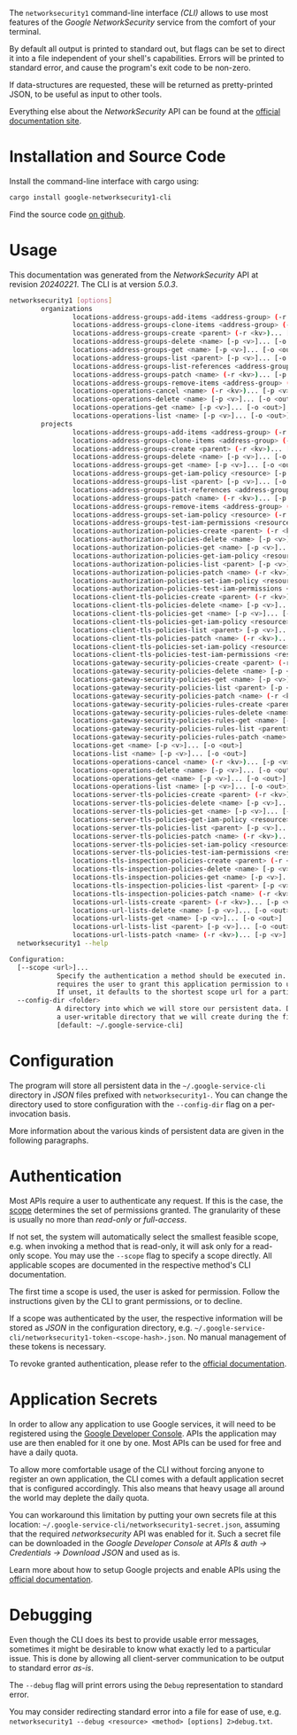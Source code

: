 <!---
DO NOT EDIT !
This file was generated automatically from 'src/generator/templates/cli/README.md.mako'
DO NOT EDIT !
-->
The `networksecurity1` command-line interface *(CLI)* allows to use most features of the *Google NetworkSecurity* service from the comfort of your terminal.

By default all output is printed to standard out, but flags can be set to direct it into a file independent of your shell's
capabilities. Errors will be printed to standard error, and cause the program's exit code to be non-zero.

If data-structures are requested, these will be returned as pretty-printed JSON, to be useful as input to other tools.

Everything else about the *NetworkSecurity* API can be found at the
[official documentation site](https://cloud.google.com/networking).

# Installation and Source Code

Install the command-line interface with cargo using:

```bash
cargo install google-networksecurity1-cli
```

Find the source code [on github](https://github.com/Byron/google-apis-rs/tree/main/gen/networksecurity1-cli).

# Usage

This documentation was generated from the *NetworkSecurity* API at revision *20240221*. The CLI is at version *5.0.3*.

```bash
networksecurity1 [options]
        organizations
                locations-address-groups-add-items <address-group> (-r <kv>)... [-p <v>]... [-o <out>]
                locations-address-groups-clone-items <address-group> (-r <kv>)... [-p <v>]... [-o <out>]
                locations-address-groups-create <parent> (-r <kv>)... [-p <v>]... [-o <out>]
                locations-address-groups-delete <name> [-p <v>]... [-o <out>]
                locations-address-groups-get <name> [-p <v>]... [-o <out>]
                locations-address-groups-list <parent> [-p <v>]... [-o <out>]
                locations-address-groups-list-references <address-group> [-p <v>]... [-o <out>]
                locations-address-groups-patch <name> (-r <kv>)... [-p <v>]... [-o <out>]
                locations-address-groups-remove-items <address-group> (-r <kv>)... [-p <v>]... [-o <out>]
                locations-operations-cancel <name> (-r <kv>)... [-p <v>]... [-o <out>]
                locations-operations-delete <name> [-p <v>]... [-o <out>]
                locations-operations-get <name> [-p <v>]... [-o <out>]
                locations-operations-list <name> [-p <v>]... [-o <out>]
        projects
                locations-address-groups-add-items <address-group> (-r <kv>)... [-p <v>]... [-o <out>]
                locations-address-groups-clone-items <address-group> (-r <kv>)... [-p <v>]... [-o <out>]
                locations-address-groups-create <parent> (-r <kv>)... [-p <v>]... [-o <out>]
                locations-address-groups-delete <name> [-p <v>]... [-o <out>]
                locations-address-groups-get <name> [-p <v>]... [-o <out>]
                locations-address-groups-get-iam-policy <resource> [-p <v>]... [-o <out>]
                locations-address-groups-list <parent> [-p <v>]... [-o <out>]
                locations-address-groups-list-references <address-group> [-p <v>]... [-o <out>]
                locations-address-groups-patch <name> (-r <kv>)... [-p <v>]... [-o <out>]
                locations-address-groups-remove-items <address-group> (-r <kv>)... [-p <v>]... [-o <out>]
                locations-address-groups-set-iam-policy <resource> (-r <kv>)... [-p <v>]... [-o <out>]
                locations-address-groups-test-iam-permissions <resource> (-r <kv>)... [-p <v>]... [-o <out>]
                locations-authorization-policies-create <parent> (-r <kv>)... [-p <v>]... [-o <out>]
                locations-authorization-policies-delete <name> [-p <v>]... [-o <out>]
                locations-authorization-policies-get <name> [-p <v>]... [-o <out>]
                locations-authorization-policies-get-iam-policy <resource> [-p <v>]... [-o <out>]
                locations-authorization-policies-list <parent> [-p <v>]... [-o <out>]
                locations-authorization-policies-patch <name> (-r <kv>)... [-p <v>]... [-o <out>]
                locations-authorization-policies-set-iam-policy <resource> (-r <kv>)... [-p <v>]... [-o <out>]
                locations-authorization-policies-test-iam-permissions <resource> (-r <kv>)... [-p <v>]... [-o <out>]
                locations-client-tls-policies-create <parent> (-r <kv>)... [-p <v>]... [-o <out>]
                locations-client-tls-policies-delete <name> [-p <v>]... [-o <out>]
                locations-client-tls-policies-get <name> [-p <v>]... [-o <out>]
                locations-client-tls-policies-get-iam-policy <resource> [-p <v>]... [-o <out>]
                locations-client-tls-policies-list <parent> [-p <v>]... [-o <out>]
                locations-client-tls-policies-patch <name> (-r <kv>)... [-p <v>]... [-o <out>]
                locations-client-tls-policies-set-iam-policy <resource> (-r <kv>)... [-p <v>]... [-o <out>]
                locations-client-tls-policies-test-iam-permissions <resource> (-r <kv>)... [-p <v>]... [-o <out>]
                locations-gateway-security-policies-create <parent> (-r <kv>)... [-p <v>]... [-o <out>]
                locations-gateway-security-policies-delete <name> [-p <v>]... [-o <out>]
                locations-gateway-security-policies-get <name> [-p <v>]... [-o <out>]
                locations-gateway-security-policies-list <parent> [-p <v>]... [-o <out>]
                locations-gateway-security-policies-patch <name> (-r <kv>)... [-p <v>]... [-o <out>]
                locations-gateway-security-policies-rules-create <parent> (-r <kv>)... [-p <v>]... [-o <out>]
                locations-gateway-security-policies-rules-delete <name> [-p <v>]... [-o <out>]
                locations-gateway-security-policies-rules-get <name> [-p <v>]... [-o <out>]
                locations-gateway-security-policies-rules-list <parent> [-p <v>]... [-o <out>]
                locations-gateway-security-policies-rules-patch <name> (-r <kv>)... [-p <v>]... [-o <out>]
                locations-get <name> [-p <v>]... [-o <out>]
                locations-list <name> [-p <v>]... [-o <out>]
                locations-operations-cancel <name> (-r <kv>)... [-p <v>]... [-o <out>]
                locations-operations-delete <name> [-p <v>]... [-o <out>]
                locations-operations-get <name> [-p <v>]... [-o <out>]
                locations-operations-list <name> [-p <v>]... [-o <out>]
                locations-server-tls-policies-create <parent> (-r <kv>)... [-p <v>]... [-o <out>]
                locations-server-tls-policies-delete <name> [-p <v>]... [-o <out>]
                locations-server-tls-policies-get <name> [-p <v>]... [-o <out>]
                locations-server-tls-policies-get-iam-policy <resource> [-p <v>]... [-o <out>]
                locations-server-tls-policies-list <parent> [-p <v>]... [-o <out>]
                locations-server-tls-policies-patch <name> (-r <kv>)... [-p <v>]... [-o <out>]
                locations-server-tls-policies-set-iam-policy <resource> (-r <kv>)... [-p <v>]... [-o <out>]
                locations-server-tls-policies-test-iam-permissions <resource> (-r <kv>)... [-p <v>]... [-o <out>]
                locations-tls-inspection-policies-create <parent> (-r <kv>)... [-p <v>]... [-o <out>]
                locations-tls-inspection-policies-delete <name> [-p <v>]... [-o <out>]
                locations-tls-inspection-policies-get <name> [-p <v>]... [-o <out>]
                locations-tls-inspection-policies-list <parent> [-p <v>]... [-o <out>]
                locations-tls-inspection-policies-patch <name> (-r <kv>)... [-p <v>]... [-o <out>]
                locations-url-lists-create <parent> (-r <kv>)... [-p <v>]... [-o <out>]
                locations-url-lists-delete <name> [-p <v>]... [-o <out>]
                locations-url-lists-get <name> [-p <v>]... [-o <out>]
                locations-url-lists-list <parent> [-p <v>]... [-o <out>]
                locations-url-lists-patch <name> (-r <kv>)... [-p <v>]... [-o <out>]
  networksecurity1 --help

Configuration:
  [--scope <url>]...
            Specify the authentication a method should be executed in. Each scope
            requires the user to grant this application permission to use it.
            If unset, it defaults to the shortest scope url for a particular method.
  --config-dir <folder>
            A directory into which we will store our persistent data. Defaults to
            a user-writable directory that we will create during the first invocation.
            [default: ~/.google-service-cli]

```

# Configuration

The program will store all persistent data in the `~/.google-service-cli` directory in *JSON* files prefixed with `networksecurity1-`.  You can change the directory used to store configuration with the `--config-dir` flag on a per-invocation basis.

More information about the various kinds of persistent data are given in the following paragraphs.

# Authentication

Most APIs require a user to authenticate any request. If this is the case, the [scope][scopes] determines the 
set of permissions granted. The granularity of these is usually no more than *read-only* or *full-access*.

If not set, the system will automatically select the smallest feasible scope, e.g. when invoking a
method that is read-only, it will ask only for a read-only scope. 
You may use the `--scope` flag to specify a scope directly. 
All applicable scopes are documented in the respective method's CLI documentation.

The first time a scope is used, the user is asked for permission. Follow the instructions given 
by the CLI to grant permissions, or to decline.

If a scope was authenticated by the user, the respective information will be stored as *JSON* in the configuration
directory, e.g. `~/.google-service-cli/networksecurity1-token-<scope-hash>.json`. No manual management of these tokens
is necessary.

To revoke granted authentication, please refer to the [official documentation][revoke-access].

# Application Secrets

In order to allow any application to use Google services, it will need to be registered using the 
[Google Developer Console][google-dev-console]. APIs the application may use are then enabled for it
one by one. Most APIs can be used for free and have a daily quota.

To allow more comfortable usage of the CLI without forcing anyone to register an own application, the CLI
comes with a default application secret that is configured accordingly. This also means that heavy usage
all around the world may deplete the daily quota.

You can workaround this limitation by putting your own secrets file at this location: 
`~/.google-service-cli/networksecurity1-secret.json`, assuming that the required *networksecurity* API 
was enabled for it. Such a secret file can be downloaded in the *Google Developer Console* at 
*APIs & auth -> Credentials -> Download JSON* and used as is.

Learn more about how to setup Google projects and enable APIs using the [official documentation][google-project-new].


# Debugging

Even though the CLI does its best to provide usable error messages, sometimes it might be desirable to know
what exactly led to a particular issue. This is done by allowing all client-server communication to be 
output to standard error *as-is*.

The `--debug` flag will print errors using the `Debug` representation to standard error.

You may consider redirecting standard error into a file for ease of use, e.g. `networksecurity1 --debug <resource> <method> [options] 2>debug.txt`.


[scopes]: https://developers.google.com/+/api/oauth#scopes
[revoke-access]: http://webapps.stackexchange.com/a/30849
[google-dev-console]: https://console.developers.google.com/
[google-project-new]: https://developers.google.com/console/help/new/

